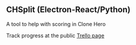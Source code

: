 ## CHSplit (Electron-React/Python)

A tool to help with scoring in Clone Hero

Track progress at the public [Trello page](https://trello.com/b/bgwuqQQ4/chsplit)

